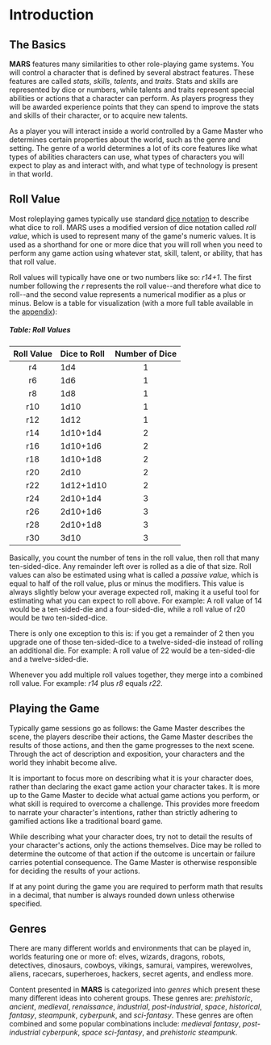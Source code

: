 # Introduction

## The Basics

**MARS** features many similarities to other role-playing game systems. You will control a character that is defined by several abstract features. These features are called *stats*, *skills*, *talents*, and *traits*. Stats and skills are represented by dice or numbers, while talents and traits represent special abilities or actions that a character can perform. As players progress they will be awarded experience points that they can spend to improve the stats and skills of their character, or to acquire new talents.

As a player you will interact inside a world controlled by a Game Master who determines certain properties about the world, such as the genre and setting. The genre of a world determines a lot of its core features like what types of abilities characters can use, what types of characters you will expect to play as and interact with, and what type of technology is present in that world.

## Roll Value

Most roleplaying games typically use standard [dice notation](https://en.wikipedia.org/wiki/Dice_notation) to describe what dice to roll. MARS uses a modified version of dice notation called *roll value*, which is used to represent many of the game's numeric values. It is used as a shorthand for one or more dice that you will roll when you need to perform any game action using whatever stat, skill, talent, or ability, that has that roll value.

Roll values will typically have one or two numbers like so: *r14+1*. The first number following the *r* represents the roll value--and therefore what dice to roll--and the second value represents a numerical modifier as a plus or minus. Below is a table for visualization (with a more full table available in the [appendix](/Reference/Appendix#roll-values)):

##### Table: Roll Values
| Roll Value | Dice to Roll | Number of Dice |
|:-:|:-|:-:|
| r4 | 1d4 | 1 |
| r6 | 1d6 | 1 |
| r8 | 1d8 | 1 |
| r10 | 1d10 | 1 |
| r12 | 1d12 | 1 |
| r14 | 1d10+1d4 | 2 |
| r16 | 1d10+1d6 | 2 |
| r18 | 1d10+1d8 | 2 |
| r20 | 2d10 | 2 |
| r22 | 1d12+1d10 | 2 |
| r24 | 2d10+1d4 | 3 |
| r26 | 2d10+1d6 | 3 |
| r28 | 2d10+1d8 | 3 |
| r30 | 3d10 | 3 |

Basically, you count the number of tens in the roll value, then roll that many ten-sided-dice. Any remainder left over is rolled as a die of that size. Roll values can also be estimated using what is called a *passive value*, which is equal to half of the roll value, plus or minus the modifiers. This value is always slightly below your average expected roll, making it a useful tool for estimating what you can expect to roll above. For example: A roll value of 14 would be a ten-sided-die and a four-sided-die, while a roll value of r20 would be two ten-sided-dice.

There is only one exception to this is: if you get a remainder of 2 then you upgrade one of those ten-sided-dice to a twelve-sided-die instead of rolling an additional die. For example: A roll value of 22 would be a ten-sided-die and a twelve-sided-die.

Whenever you add multiple roll values together, they merge into a combined roll value. For example: *r14* plus *r8* equals *r22*.

<!--
### Stats

Stats represent the innate capabilities of a character. There are two types of stats: *primary stats* and *secondary stats*. Primary stats are represented by a roll value, and represent how well a character can perform universal tasks. Secondary stats are represented by either a roll value or flat numbers and are more specific properties of a character. While primary stats are something a character simply has, secondary stats are derived from other sources (such as primary stats).

### Skills

Skills represent what your character is practiced in. Like primary stats, skills are represented by a roll value. The two types of skills are *basic skills* and *complex skills*. Basic skills are tasks that anyone can perform, while complex skills can only be performed by characters that are at least trained in that skill. Some of the complex skills that a character can learn depend on the genre you are playing in. While someone who can cast spells might be more typical of a fantasy genre, it would not be as common in a modern genre.

### Talents

Talents are powerful abilities that characters can learn. They usually provide you the ability to perform unique actions that are not simple enough to be performed by skills, or are modifiers to how a character performs their normal abilities. Most talents that can be acquired are dependant on the type of genre you are playing (similar to complex skills).

### Traits

Traits are unique abilities that usually only belong to a single character. They are often an ability that a character can perform, or something they have that affects their life. They are opportunities to roleplay in a way that uniquely fits your character and help them differentiate from other characters that would otherwise be very similar to them.
-->

## Playing the Game

Typically game sessions go as follows: the Game Master describes the scene, the players describe their actions, the Game Master describes the results of those actions, and then the game progresses to the next scene. Through the act of description and exposition, your characters and the world they inhabit become alive.

It is important to focus more on describing what it is your character does, rather than declaring the exact game action your character takes. It is more up to the Game Master to decide what actual game actions you perform, or what skill is required to overcome a challenge. This provides more freedom to narrate your character's intentions, rather than strictly adhering to gamified actions like a traditional board game.

While describing what your character does, try not to detail the results of your character's actions, only the actions themselves. Dice may be rolled to determine the outcome of that action if the outcome is uncertain or failure carries potential consequence. The Game Master is otherwise responsible for deciding the results of your actions.

If at any point during the game you are required to perform math that results in a decimal, that number is always rounded down unless otherwise specified.

## Genres

There are many different worlds and environments that can be played in, worlds featuring one or more of: elves, wizards, dragons, robots, detectives, dinosaurs, cowboys, vikings, samurai, vampires, werewolves, aliens, racecars, superheroes, hackers, secret agents, and endless more.

Content presented in **MARS** is categorized into *genres* which present these many different ideas into coherent groups. These genres are: *prehistoric*, *ancient*, *medieval*, *renaissance*, *industrial*, *post-industrial*, *space*, *historical*, *fantasy*, *steampunk*, *cyberpunk*, and *sci-fantasy*. These genres are often combined and some popular combinations include: *medieval fantasy*, *post-industrial cyberpunk*, *space sci-fantasy*, and *prehistoric steampunk*.